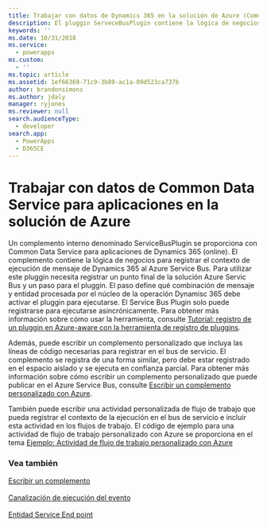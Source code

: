 ```yaml
---
title: Trabajar con datos de Dynamics 365 en la solución de Azure (Common Data Service para aplicaciones) | Microsoft Docs
description: El pluggin ServeceBusPlugin contiene la lógica de negocios para registrar el contexto del mensaje de ejecución de Dynamics 365 al Azure Service Bus. Para utilizar este pluggin necesita registrar un punto final de la solución Azure Servic Bus y un paso para el pluggin. El paso define qué combinación de mensaje y entidad procesada por el núcleo de la operación Dynamisc 365 debe activar el pluggin para ejecutarse. El  Service Bus Plugin solo puede registrarse para ejecutarse asincrónicamente.
keywords: ''
ms.date: 10/31/2018
ms.service:
  - powerapps
ms.custom:
  - ''
ms.topic: article
ms.assetid: 1ef66369-71c9-3b89-ac1a-09d523ca737b
author: brandonsimons
ms.author: jdaly
manager: ryjones
ms.reviewer: null
search.audienceType:
  - developer
search.app:
  - PowerApps
  - D365CE
---
```


# <a name="work-with-common-data-service-for-apps-data-in-your-azure-solution"></a>Trabajar con datos de Common Data Service para aplicaciones en la solución de Azure

Un complemento interno denominado ServiceBusPlugin se proporciona con Common Data Service para aplicaciones de Dynamics 365 (online). El complemento contiene la lógica de negocios para registrar el contexto de ejecución de mensaje de Dynamics 365 al Azure Service Bus. Para utilizar este pluggin necesita registrar un punto final de la solución Azure Servic Bus y un paso para el pluggin. El paso define qué combinación de mensaje y entidad procesada por el núcleo de la operación Dynamisc 365 debe activar el pluggin para ejecutarse. El  Service Bus Plugin solo puede registrarse para ejecutarse asincrónicamente. Para obtener más información sobre cómo usar la herramienta, consulte [Tutorial: registro de un pluggin en Azure-aware con la herramienta de registro de pluggins](walkthrough-register-azure-aware-plug-in-using-plug-in-registration-tool.md).  
  
 Además, puede escribir un complemento personalizado que incluya las líneas de código necesarias para registrar en el bus de servicio. El complemento se registra de una forma similar, pero debe estar registrado en el espacio aislado y se ejecuta en confianza parcial. Para obtener más información sobre cómo escribir un complemento personalizado que puede publicar en el Azure Service Bus, consulte [Escribir un complemento personalizado con Azure](write-custom-azure-aware-plugin.md).  
  
 También puede escribir una actividad personalizada de flujo de trabajo que pueda registrar el contexto de la ejecución en el bus de servicio e incluir esta actividad en los flujos de trabajo. El código de ejemplo para una actividad de flujo de trabajo personalizado con Azure se proporciona en el tema [Ejemplo: Actividad de flujo de trabajo personalizado con Azure](/dynamics365/customer-engagement/developer/sample-azure-aware-custom-workflow-activity) 
  
### <a name="see-also"></a>Vea también  
[Escribir un complemento](write-plug-in.md)<br/>   
[Canalización de ejecución del evento](event-framework.md#event-execution-pipeline)<br/>   
[Entidad Service End point](reference/entities/serviceendpoint.md)<br/>